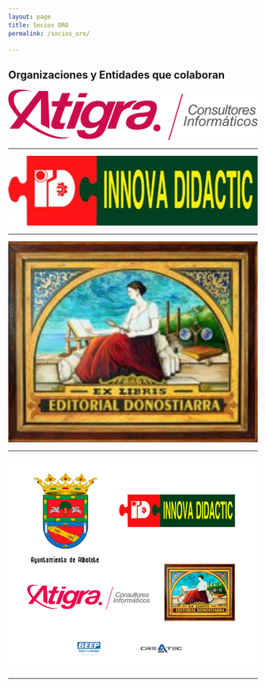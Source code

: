 ```yaml
---
layout: page
title: Socios ORO
permalink: /socios_oro/

---
```



## Organizaciones y Entidades que colaboran ##


[<img src="/images/logos/atigra.png" width="600">](https://atigra.es/)

* * *

[<img src="/images/logos/innova-didactic-logo.jpg" width="600">](https://shop.innovadidactic.com/es/)


* * *
[<img src="/images/logos/logo_donostiarra.jpg" width="600">](https://www.editorialdonostiarra.com/)

* * *



[<img src="/images/colaboran.png" width="600">](https://clubroboticagranada.github.io/)


* * *
